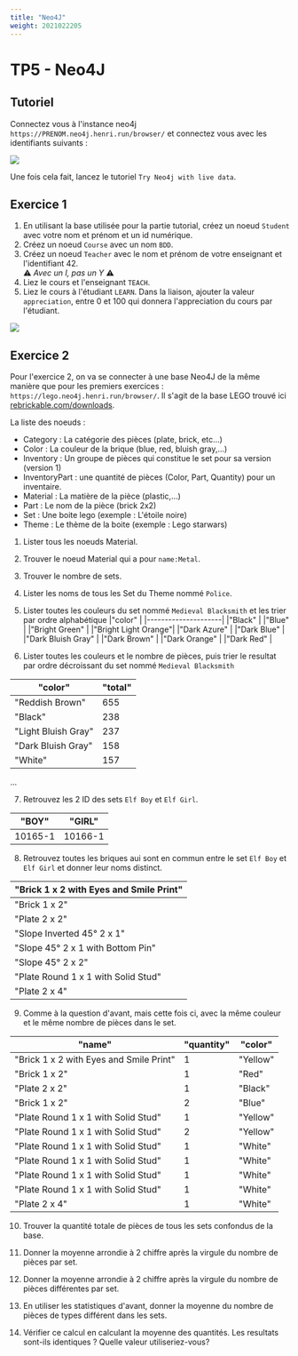 ```yaml
---
title: "Neo4J"
weight: 2021022205
---
```


# TP5 - Neo4J


## Tutoriel

Connectez vous à l'instance neo4j `https://PRENOM.neo4j.henri.run/browser/` et connectez vous avec les identifiants suivants :

![](../tp5-neo4j.png)

Une fois cela fait, lancez le tutoriel `Try Neo4j with live data`.

## Exercice 1
1. En utilisant la base utilisée pour la partie tutorial, créez un noeud `Student` avec votre nom et prénom et un id numérique.
2. Créez un noeud `Course` avec un nom `BDD`.
3. Créez un noeud `Teacher` avec le nom et prénom de votre enseignant et l'identifiant 42.  
   ⚠️ _Avec un I, pas un Y_ ⚠️
4. Liez le cours et l'enseignant `TEACH`.
5. Liez le cours à l'étudiant `LEARN`. Dans la liaison, ajouter la valeur `appreciation`, entre 0 et 100 qui donnera l'appreciation du cours par l'étudiant.

![](../tp5-ex1-final.png)

## Exercice 2
Pour l'exercice 2, on va se connecter à une base Neo4J de la même manière que pour les premiers exercices :
`https://lego.neo4j.henri.run/browser/`. 
Il s'agit de la base LEGO trouvé ici [rebrickable.com/downloads](https://rebrickable.com/downloads/).  

La liste des noeuds : 
- Category : La catégorie des pièces (plate, brick, etc...)
- Color : La couleur de la brique (blue, red, bluish gray,...)
- Inventory : Un groupe de pièces qui constitue le set pour sa version (version 1)
- InventoryPart : une quantité de pièces (Color, Part, Quantity) pour un inventaire.
- Material : La matière de la pièce (plastic,...)
- Part : Le nom de la pièce (brick 2x2)
- Set : Une boite lego (exemple : L'étoile noire)
- Theme : Le thème de la boite (exemple : Lego starwars)

1. Lister tous les noeuds Material.
2. Trouver le noeud Material qui a pour `name:Metal`.
3. Trouver le nombre de sets.
4. Lister les noms de tous les Set du Theme nommé `Police`.
5. Lister toutes les couleurs du set nommé `Medieval Blacksmith` et les trier par ordre alphabétique
|"color"              |
|---------------------|
|"Black"              |
|"Blue"               |
|"Bright Green"       |
|"Bright Light Orange"|
|"Dark Azure"         |
|"Dark Blue"          |
|"Dark Bluish Gray"   |
|"Dark Brown"         |
|"Dark Orange"        |
|"Dark Red"           |

6. Lister toutes les couleurs et le nombre de pièces, puis trier le resultat par ordre décroissant du set nommé `Medieval Blacksmith`

|"color"              | "total" |
|---------------------|---------|
|"Reddish Brown"      |  655    |
|"Black"              |  238    |
|"Light Bluish Gray"  |  237    |
|"Dark Bluish Gray"   |  158    |
|"White"              |  157    |
...

7. Retrouvez les 2 ID des sets `Elf Boy` et `Elf Girl`.

|"BOY"|"GIRL"|
|---|---|
|10165-1|10166-1|


8. Retrouvez toutes les briques aui sont en commun entre le set `Elf Boy` et `Elf Girl` et donner leur noms distinct.

|"Brick 1 x 2 with Eyes and Smile Print"|
|---------------------------------------|
|"Brick 1 x 2"                          |
|"Plate 2 x 2"                          |
|"Slope Inverted 45° 2 x 1"             |
|"Slope 45° 2 x 1 with Bottom Pin"      |
|"Slope 45° 2 x 2"                      |
|"Plate Round 1 x 1 with Solid Stud"    |
|"Plate 2 x 4"                          |    

9. Comme à la question d'avant, mais cette fois ci, avec la même couleur et le même nombre de pièces dans le set.

|"name"                       |"quantity"|"color"|
|---------------------------------------|----------------|---------------|
|"Brick 1 x 2 with Eyes and Smile Print"|1               |"Yellow"       |
|"Brick 1 x 2"                          |1               |"Red"          |
|"Plate 2 x 2"                          |1               |"Black"        |
|"Brick 1 x 2"                          |2               |"Blue"         |
|"Plate Round 1 x 1 with Solid Stud"    |1               |"Yellow"       |
|"Plate Round 1 x 1 with Solid Stud"    |2               |"Yellow"       |
|"Plate Round 1 x 1 with Solid Stud"    |1               |"White"        |
|"Plate Round 1 x 1 with Solid Stud"    |1               |"White"        |
|"Plate Round 1 x 1 with Solid Stud"    |1               |"White"        |
|"Plate Round 1 x 1 with Solid Stud"    |1               |"White"        |
|"Plate 2 x 4"                          |1               |"White"        |

10. Trouver la quantité totale de pièces de tous les sets confondus de la base.

11. Donner la moyenne arrondie à 2 chiffre après la virgule du nombre de pièces par set.

12. Donner la moyenne arrondie à 2 chiffre après la virgule du nombre de pièces différentes par set.

13. En utiliser les statistiques d'avant, donner la moyenne du nombre de pièces de types différent dans les sets.

14. Vérifier ce calcul en calculant la moyenne des quantités. Les resultats sont-ils identiques ? Quelle valeur utiliseriez-vous?